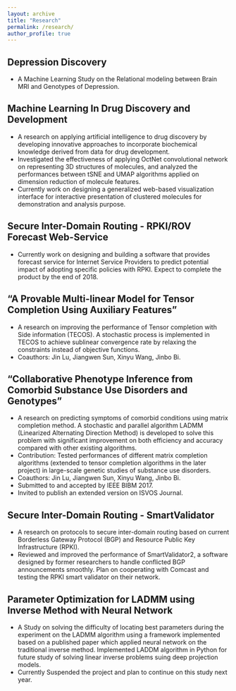 ```yaml
---
layout: archive
title: "Research"
permalink: /research/
author_profile: true
---
```


## Depression Discovery
* A Machine Learning Study on the Relational modeling between Brain MRI and Genotypes of Depression.

## Machine Learning In Drug Discovery and Development
* A research on applying artificial intelligence to drug discovery by developing innovative approaches to incorporate biochemical knowledge derived from data for drug development.
* Investigated the effectiveness of applying OctNet convolutional network on representing 3D structures of molecules, and analyzed the performances between tSNE and UMAP algorithms applied on dimension reduction of molecule features.  
* Currently work on designing a generalized web-based visualization interface for interactive presentation of clustered molecules for demonstration and analysis purpose.

## Secure Inter-Domain Routing - RPKI/ROV Forecast Web-Service
* Currently work on designing and building a software that provides forecast service for Internet Service Providers to predict potential impact of adopting specific policies with RPKI. Expect to complete the product by the end of 2018.

## “A Provable Multi-linear Model for Tensor Completion Using Auxiliary Features”
* A research on improving the performance of Tensor completion with Side information (TECOS). A stochastic process is implemented in TECOS to achieve sublinear convergence rate by relaxing the constraints instead of objective functions.
* Coauthors: Jin Lu, Jiangwen Sun, Xinyu Wang, Jinbo Bi.

## “Collaborative Phenotype Inference from Comorbid Substance Use Disorders and Genotypes”
* A research on predicting symptoms of comorbid conditions using matrix completion method. A stochastic and parallel algorithm LADMM (Linearized  Alternating Direction Method) is developed to solve this problem with  significant improvement on both efficiency and accuracy compared with other existing algorithms.
* Contribution: Tested performances of different matrix completion algorithms (extended to tensor completion algorithms in the later project) in large-scale genetic studies of substance use disorders.
* Coauthors: Jin Lu, Jiangwen Sun, Xinyu Wang, Jinbo Bi.
* Submitted to and accepted by IEEE BIBM 2017.
* Invited to publish an extended version on ISVOS Journal.

## Secure Inter-Domain Routing - SmartValidator
* A research on protocols to secure inter-domain  routing based on current Borderless Gateway Protocol (BGP) and Resource Public Key Infrastructure (RPKI).
* Reviewed and improved the performance of SmartValidator2, a software designed by former researchers to handle conflicted BGP announcements smoothly.
Plan on cooperating with Comcast and testing the RPKI smart validator on their network.

## Parameter Optimization for LADMM using Inverse Method with Neural Network
* A Study on solving the difficulty of locating best parameters during the experiment on the LADMM algorithm using a framework implemented based on a published paper which applied neural network on the traditional inverse method.
Implemented LADDM algorithm in Python for future study of solving linear inverse problems suing deep projection models.
* Currently Suspended the project and plan to continue on this study next year. 
